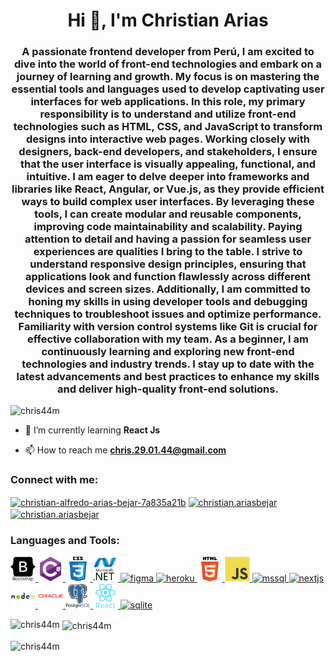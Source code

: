 <h1 align="center">Hi 👋, I'm Christian Arias</h1>
<h3 align="center">A passionate frontend developer from Perú, I am excited to dive into the world of front-end technologies and embark on a journey of learning and growth. My focus is on mastering the essential tools and languages used to develop captivating user interfaces for web applications. In this role, my primary responsibility is to understand and utilize front-end technologies such as HTML, CSS, and JavaScript to transform designs into interactive web pages. Working closely with designers, back-end developers, and stakeholders, I ensure that the user interface is visually appealing, functional, and intuitive. I am eager to delve deeper into frameworks and libraries like React, Angular, or Vue.js, as they provide efficient ways to build complex user interfaces. By leveraging these tools, I can create modular and reusable components, improving code maintainability and scalability. Paying attention to detail and having a passion for seamless user experiences are qualities I bring to the table. I strive to understand responsive design principles, ensuring that applications look and function flawlessly across different devices and screen sizes. Additionally, I am committed to honing my skills in using developer tools and debugging techniques to troubleshoot issues and optimize performance. Familiarity with version control systems like Git is crucial for effective collaboration with my team. As a beginner, I am continuously learning and exploring new front-end technologies and industry trends. I stay up to date with the latest advancements and best practices to enhance my skills and deliver high-quality front-end solutions.</h3>

<p align="left"> <img src="https://komarev.com/ghpvc/?username=chris44m&label=Profile%20views&color=0e75b6&style=flat" alt="chris44m" /> </p>

- 🌱 I’m currently learning **React Js**

- 📫 How to reach me **chris.29.01.44@gmail.com**

<h3 align="left">Connect with me:</h3>
<p align="left">
<a href="https://linkedin.com/in/christian-alfredo-arias-bejar-7a835a21b" target="blank"><img align="center" src="https://raw.githubusercontent.com/rahuldkjain/github-profile-readme-generator/master/src/images/icons/Social/linked-in-alt.svg" alt="christian-alfredo-arias-bejar-7a835a21b" height="30" width="40" /></a>
<a href="https://fb.com/christian.ariasbejar" target="blank"><img align="center" src="https://raw.githubusercontent.com/rahuldkjain/github-profile-readme-generator/master/src/images/icons/Social/facebook.svg" alt="christian.ariasbejar" height="30" width="40" /></a>
<a href="https://instagram.com/christian.ariasbejar" target="blank"><img align="center" src="https://raw.githubusercontent.com/rahuldkjain/github-profile-readme-generator/master/src/images/icons/Social/instagram.svg" alt="christian.ariasbejar" height="30" width="40" /></a>
</p>

<h3 align="left">Languages and Tools:</h3>
<p align="left"> <a href="https://getbootstrap.com" target="_blank" rel="noreferrer"> <img src="https://raw.githubusercontent.com/devicons/devicon/master/icons/bootstrap/bootstrap-plain-wordmark.svg" alt="bootstrap" width="40" height="40"/> </a> <a href="https://www.w3schools.com/cs/" target="_blank" rel="noreferrer"> <img src="https://raw.githubusercontent.com/devicons/devicon/master/icons/csharp/csharp-original.svg" alt="csharp" width="40" height="40"/> </a> <a href="https://www.w3schools.com/css/" target="_blank" rel="noreferrer"> <img src="https://raw.githubusercontent.com/devicons/devicon/master/icons/css3/css3-original-wordmark.svg" alt="css3" width="40" height="40"/> </a> <a href="https://dotnet.microsoft.com/" target="_blank" rel="noreferrer"> <img src="https://raw.githubusercontent.com/devicons/devicon/master/icons/dot-net/dot-net-original-wordmark.svg" alt="dotnet" width="40" height="40"/> </a> <a href="https://www.figma.com/" target="_blank" rel="noreferrer"> <img src="https://www.vectorlogo.zone/logos/figma/figma-icon.svg" alt="figma" width="40" height="40"/> </a> <a href="https://heroku.com" target="_blank" rel="noreferrer"> <img src="https://www.vectorlogo.zone/logos/heroku/heroku-icon.svg" alt="heroku" width="40" height="40"/> </a> <a href="https://www.w3.org/html/" target="_blank" rel="noreferrer"> <img src="https://raw.githubusercontent.com/devicons/devicon/master/icons/html5/html5-original-wordmark.svg" alt="html5" width="40" height="40"/> </a> <a href="https://developer.mozilla.org/en-US/docs/Web/JavaScript" target="_blank" rel="noreferrer"> <img src="https://raw.githubusercontent.com/devicons/devicon/master/icons/javascript/javascript-original.svg" alt="javascript" width="40" height="40"/> </a> <a href="https://www.microsoft.com/en-us/sql-server" target="_blank" rel="noreferrer"> <img src="https://www.svgrepo.com/show/303229/microsoft-sql-server-logo.svg" alt="mssql" width="40" height="40"/> </a> <a href="https://nextjs.org/" target="_blank" rel="noreferrer"> <img src="https://cdn.worldvectorlogo.com/logos/nextjs-2.svg" alt="nextjs" width="40" height="40"/> </a> <a href="https://nodejs.org" target="_blank" rel="noreferrer"> <img src="https://raw.githubusercontent.com/devicons/devicon/master/icons/nodejs/nodejs-original-wordmark.svg" alt="nodejs" width="40" height="40"/> </a> <a href="https://www.oracle.com/" target="_blank" rel="noreferrer"> <img src="https://raw.githubusercontent.com/devicons/devicon/master/icons/oracle/oracle-original.svg" alt="oracle" width="40" height="40"/> </a> <a href="https://www.postgresql.org" target="_blank" rel="noreferrer"> <img src="https://raw.githubusercontent.com/devicons/devicon/master/icons/postgresql/postgresql-original-wordmark.svg" alt="postgresql" width="40" height="40"/> </a> <a href="https://reactjs.org/" target="_blank" rel="noreferrer"> <img src="https://raw.githubusercontent.com/devicons/devicon/master/icons/react/react-original-wordmark.svg" alt="react" width="40" height="40"/> </a> <a href="https://www.sqlite.org/" target="_blank" rel="noreferrer"> <img src="https://www.vectorlogo.zone/logos/sqlite/sqlite-icon.svg" alt="sqlite" width="40" height="40"/> </a> </p>

<p><img align="left" src="https://github-readme-stats.vercel.app/api/top-langs?username=chris44m&show_icons=true&locale=en&layout=compact" alt="chris44m" /></p>

<p>&nbsp;<img align="center" src="https://github-readme-stats.vercel.app/api?username=chris44m&show_icons=true&locale=en" alt="chris44m" /></p>

<p><img align="center" src="https://github-readme-streak-stats.herokuapp.com/?user=chris44m&" alt="chris44m" /></p>
